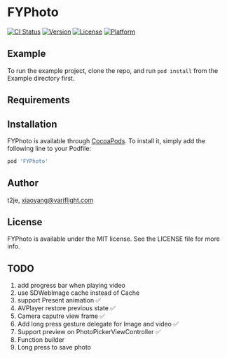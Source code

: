 # FYPhoto

[![CI Status](https://img.shields.io/travis/t2je/FYPhoto.svg?style=flat)](https://travis-ci.org/t2je/FYPhoto)
[![Version](https://img.shields.io/cocoapods/v/FYPhoto.svg?style=flat)](https://cocoapods.org/pods/FYPhoto)
[![License](https://img.shields.io/cocoapods/l/FYPhoto.svg?style=flat)](https://cocoapods.org/pods/FYPhoto)
[![Platform](https://img.shields.io/cocoapods/p/FYPhoto.svg?style=flat)](https://cocoapods.org/pods/FYPhoto)

## Example

To run the example project, clone the repo, and run `pod install` from the Example directory first.

## Requirements

## Installation

FYPhoto is available through [CocoaPods](https://cocoapods.org). To install
it, simply add the following line to your Podfile:

```ruby
pod 'FYPhoto'
```

## Author

t2je, xiaoyang@variflight.com

## License

FYPhoto is available under the MIT license. See the LICENSE file for more info.

## TODO

1. add progress bar when playing video
2. use SDWebImage cache instead of Cache
3. support Present animation ✅
4. AVPlayer restore previous state ✅
5. Camera caputre view frame ✅
6. Add long press gesture delegate for Image and video ✅
7. Support preview on PhotoPickerViewController ✅
8. Function builder
9. Long press to save photo
